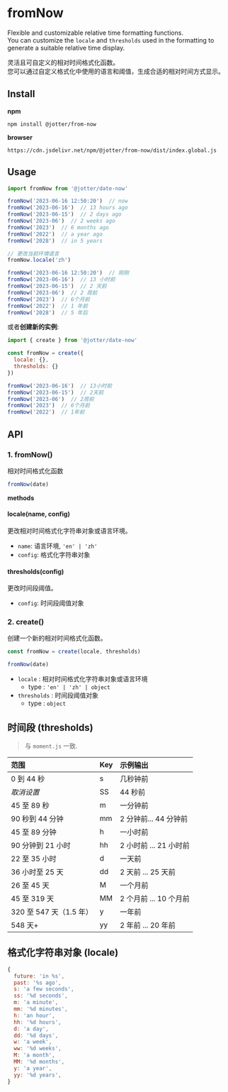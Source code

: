 # fromNow

Flexible and customizable relative time formatting functions.  
You can customize the `locale` and `thresholds` used in the formatting to generate a suitable relative time display.

灵活且可自定义的相对时间格式化函数。  
您可以通过自定义格式化中使用的语言和阈值，生成合适的相对时间方式显示。


## Install

**npm**

```
npm install @jotter/from-now
```
**browser**

```
https://cdn.jsdelivr.net/npm/@jotter/from-now/dist/index.global.js
```


## Usage

```js
import fromNow from '@jotter/date-now'

fromNow('2023-06-16 12:50:20')  // now
fromNow('2023-06-16')  // 13 hours ago
fromNow('2023-06-15')  // 2 days ago
fromNow('2023-06')  // 2 weeks ago
fromNow('2023')  // 6 months ago
fromNow('2022')  // a year ago
fromNow('2028')  // in 5 years

// 更改当前环境语言
fromNow.locale('zh')

fromNow('2023-06-16 12:50:20')  // 刚刚
fromNow('2023-06-16')  // 13 小时前
fromNow('2023-06-15')  // 2 天前
fromNow('2023-06')  // 2 周前
fromNow('2023')  // 6个月前
fromNow('2022')  // 1 年前
fromNow('2028')  // 5 年后
```

或者**创建新的实例**:

```js
import { create } from '@jotter/date-now'

const fromNow = create({
  locale: {},
  thresholds: {}
})

fromNow('2023-06-16')  // 13小时前
fromNow('2023-06-15')  // 2天前
fromNow('2023-06')  // 2周前
fromNow('2023')  // 6个月前
fromNow('2022')  // 1年前
```


## API

### 1. fromNow()
相对时间格式化函数

```js
fromNow(date)
```

**methods**

#### locale(name, config)
更改相对时间格式化字符串对象或语言环境。
- `name`: 语言环境, `'en' | 'zh'`
- `config`: 格式化字符串对象

#### thresholds(config)
更改时间段阈值。
- `config`: 时间段阈值对象

### 2. create()
创建一个新的相对时间格式化函数。

```js
const fromNow = create(locale, thresholds)

fromNow(date)
```

- `locale` : 相对时间格式化字符串对象或语言环境
  - type : `'en' | 'zh' | object`
- `thresholds` : 时间段阈值对象
  - type : `object`



## 时间段 (thresholds)
> 与 `moment.js` 一致.

| 范围                    | Key  | 示例输出               |
| :---------------------- | :--- | :--------------------- |
| 0 到 44 秒              | s    | 几秒钟前               |
| *取消设置*              | SS   | 44 秒前                |
| 45 至 89 秒             | m    | 一分钟前               |
| 90 秒到 44 分钟         | mm   | 2 分钟前... 44 分钟前  |
| 45 至 89 分钟           | h    | 一小时前               |
| 90 分钟到 21 小时       | hh   | 2 小时前 ... 21 小时前 |
| 22 至 35 小时           | d    | 一天前                 |
| 36 小时至 25 天         | dd   | 2 天前 ... 25 天前     |
| 26 至 45 天             | M    | 一个月前               |
| 45 至 319 天            | MM   | 2 个月前 ... 10 个月前 |
| 320 至 547 天（1.5 年） | y    | 一年前                 |
| 548 天+                 | yy   | 2 年前 ... 20 年前     |



## 格式化字符串对象 (locale)

```js
{
  future: 'in %s',
  past: '%s ago',
  s: 'a few seconds',
  ss: '%d seconds',
  m: 'a minute',
  mm: '%d minutes',
  h: 'an hour',
  hh: '%d hours',
  d: 'a day',
  dd: '%d days',
  w: 'a week',
  ww: '%d weeks',
  M: 'a month',
  MM: '%d months',
  y: 'a year',
  yy: '%d years',
}
```
